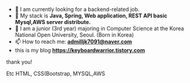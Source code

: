 - 🔭 I am currently looking for a backend-related job.
- 🌱 My stack is **Java, Spring, Web application, REST API
     basic Mysql,AWS server distribute.**
- 📖 I am a junior (3rd year) majoring in Computer Science at the Korea National Open University, Seoul. (Born in Korea)
- 📫 How to reach me: **admilljk7091@naver.com**
- this is my blog **https://keyboardwarrior.tistory.com**

thank you!

Etc
HTML, CSS(Bootstrap, MYSQL,AWS
